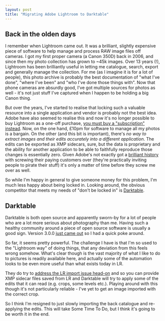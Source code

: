 ```yaml
---
layout: post
title: "Migrating Adobe Lightroom to Darktable"
---
```


## Back in the olden days

I remember when Lightroom came out. It was a brilliant, slightly expensive piece of software to help manage and process RAW image files off cameras. I got my first proper camera (a Canon 350D) back in 2006, and since then my photo collection has grown to ~45k images. Over 13 years (!), Lightroom has been brilliantly useful in letting me catalogue, search, export and generally manage the collection. For me (as I imagine it is for a lot of people), this photo archive is probably the best documentation of "what I've done", "where I've been" and "who I've done those things with". Now that phone cameras are absurdly good, I've got multiple sources for photos as well - it's not just stuff I've captured when I happen to be holding a big Canon thing.

But over the years, I've started to realise that locking such a valuable resource into a single application and vendor is probably not the best idea. Adobe have also seemed to realise this and now it's no longer possible to buy Lightroom as a one-off purchase, [you must buy a "subscription" instead](https://www.adobe.com/uk/creativecloud/plans.html?promoid=VG52KLH7&mv=other). Now, on the one hand, £10pm for software to manage all my photos is a bargain. On the other (and this bit is important), there's *no way to extract images and their edits accurately into a different application*. The edits can be exported as XMP sidecars, sure, but the data is proprietary and the ability for another application to be able to faithfully reproduce those changes is essentially zero. Given Adobe's not exactly got a [brilliant history](https://www.bbc.co.uk/news/technology-49973337) with screwing their paying customers over (they're practically inviting people to pirate their stuff) it's only a matter of time before they screw me over as well.

So while I'm happy in general to give someone money for this problem, I'm much less happy about being locked in. Looking around, the obvious competitor that meets my needs of "don't be locked in" is [Darktable](https://www.darktable.org/).  

## Darktable

Darktable is both open source and apparently sworn-by for a lot of people who are a lot more serious about photography than me. Having such a healthy community around a piece of open source software is usually a good sign. Version 3.0.0 [just came out](https://www.darktable.org/2019/12/darktable-30/) so I had a quick poke around.

So far, it seems pretty powerful. The challenge I have is that I'm so used to the "Lightroom way" of doing things, that any deviation from this feels wrong somehow. What's clear though is the vast majority of what I like to do to pictures is readily available here, and actually some of the automation looks to be even more useful than what exists today in LR.   

They do try to [address the LR import issue head-on](https://www.darktable.org/2013/02/importing-lightroom-development/) and so you can provide XMP sidecar files saved from LR and Darktable will try to apply some of the edits that it can read (e.g. crops, some levels etc.). Playing around with this though it's not particularly reliable - I've yet to get an image imported with the correct crop.

So I think I'm resigned to just slowly importing the back catalogue and re-applying the edits. This will take Some Time To Do, but I think it's going to be worth it in the end.

